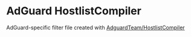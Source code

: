 # AdGuard HostlistCompiler
AdGuard-specific filter file created with [AdguardTeam/HostlistCompiler](https://github.com/AdguardTeam/HostlistCompiler)  


